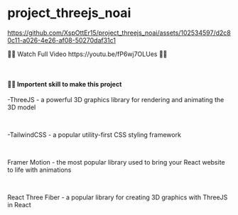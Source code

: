# project_threejs_noai <br>



https://github.com/XspOttEr15/project_threejs_noai/assets/102534597/d2c80c11-a026-4e26-af08-50270daf31c1

<p> 🤖🤖 Watch Full Video https://youtu.be/fP6wj7OLUes 🤖🤖 </p>
<br>

<h4>👾👾 Importent skill to make this project </h4>
<p>-ThreeJS - a powerful 3D graphics library for rendering and animating the 3D model </p> <br>
<p>-TailwindCSS - a popular utility-first CSS styling framework</p><br>
<p>Framer Motion - the most popular library used to bring your React website to life with animations</p><br>
<p>React Three Fiber - a popular library for creating 3D graphics with ThreeJS in React</p>

